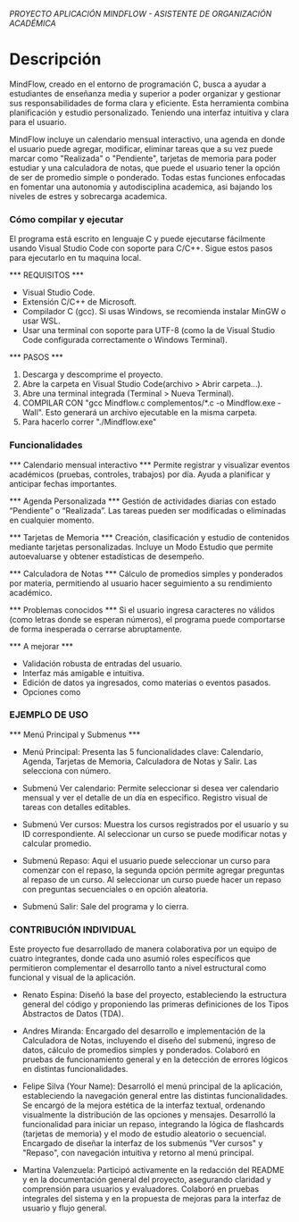 *PROYECTO APLICACIÓN MINDFLOW - ASISTENTE DE ORGANIZACIÓN ACADÉMICA* 

# Descripción

 MindFlow, creado en el entorno de programación C, busca a ayudar a estudiantes de enseñanza media y superior a poder organizar y gestionar sus responsabilidades de forma clara y eficiente. Esta herramienta combina planificación y estudio personalizado. Teniendo una interfaz intuitiva y clara para el usuario. 
 
 MindFlow incluye un calendario mensual interactivo, una agenda en donde el usuario puede agregar, modificar, eliminar tareas que a su vez puede marcar como "Realizada" o "Pendiente", tarjetas de memoria para poder estudiar y una calculadora de notas, que puede el usuario tener la opción de ser de promedio simple o ponderado. Todas estas funciones enfocadas en fomentar una autonomia y autodisciplina academica, asi bajando los niveles de estres y sobrecarga academica. 


### Cómo compilar y ejecutar ###
 El programa está escrito en lenguaje C y puede ejecutarse fácilmente usando Visual Studio Code con soporte para C/C++. Sigue estos pasos para ejecutarlo en tu maquina local.
 
 *** REQUISITOS ***
 - Visual Studio Code.
 - Extensión C/C++ de Microsoft.
 - Compilador C (gcc). Si usas Windows, se recomienda instalar MinGW o usar WSL.
 - Usar una terminal con soporte para UTF-8 (como la de Visual Studio Code configurada correctamente o Windows Terminal).

 *** PASOS ***
 1. Descarga y descomprime el proyecto.
 2. Abre la carpeta en Visual Studio Code(archivo > Abrir carpeta...).
 3. Abre una terminal integrada (Terminal > Nueva Terminal).
 4. COMPILAR CON "gcc Mindflow.c complementos/*.c -o Mindflow.exe -Wall". Esto generará un archivo ejecutable en la misma carpeta.
 5. Para hacerlo correr "./Mindflow.exe" 


### Funcionalidades ###

*** Calendario mensual interactivo ***
 Permite registrar y visualizar eventos académicos (pruebas, controles, trabajos) por día. Ayuda a planificar y anticipar fechas importantes.

*** Agenda Personalizada ***
 Gestión de actividades diarias con estado “Pendiente” o “Realizada”. Las tareas pueden ser modificadas o eliminadas en cualquier momento.

*** Tarjetas de Memoria ***
 Creación, clasificación y estudio de contenidos mediante tarjetas personalizadas. Incluye un Modo Estudio que permite autoevaluarse y obtener estadísticas de desempeño.

*** Calculadora de Notas ***
 Cálculo de promedios simples y ponderados por materia, permitiendo al usuario hacer seguimiento a su rendimiento académico.

*** Problemas conocidos ***
 Si el usuario ingresa caracteres no válidos (como letras donde se esperan números), el programa puede comportarse de forma inesperada o cerrarse abruptamente.

*** A mejorar ***
 - Validación robusta de entradas del usuario.
 - Interfaz más amigable e intuitiva.
 - Edición de datos ya ingresados, como materias o eventos pasados.
 - Opciones como 


### EJEMPLO DE USO ###

*** Menú Principal y Submenus ***
 - Menú Principal: Presenta las 5 funcionalidades clave: Calendario, Agenda, Tarjetas de Memoria, Calculadora de Notas y Salir. Las selecciona con número. 

 - Submenú Ver calendario: Permite seleccionar si desea ver calendario mensual y ver el detalle de un día en especifico. Registro visual de tareas con detalles editables. 

 - Submenú Ver cursos: Muestra los cursos registrados por el usuario y su ID correspondiente.
 Al seleccionar un curso se puede modificar notas y calcular promedio.

 - Submenú Repaso: Aqui el usuario puede seleccionar un curso para comenzar con el repaso, la segunda opción permite agregar preguntas al repaso de un curso. Al seleccionar un curso puede hacer un repaso con preguntas secuenciales o en opción aleatoria.

 - Submenú Salir: Sale del programa y lo cierra.
 
### CONTRIBUCIÓN INDIVIDUAL ###
Este proyecto fue desarrollado de manera colaborativa por un equipo de cuatro integrantes, donde cada uno asumió roles específicos que permitieron complementar el desarrollo tanto a nivel estructural como funcional y visual de la aplicación.

- Renato Espina: Diseñó la base del proyecto, estableciendo la estructura general del código y proponiendo las primeras definiciones de los Tipos Abstractos de Datos (TDA).

- Andres Miranda: Encargado del desarrollo e implementación de la Calculadora de Notas, incluyendo el diseño del submenú, ingreso de datos, cálculo de promedios simples y ponderados. Colaboró en pruebas de funcionamiento general y en la detección de errores lógicos en distintas funcionalidades. 

- Felipe Silva (Your Name): Desarrolló el menú principal de la aplicación, estableciendo la navegación general entre las distintas funcionalidades. Se encargó de la mejora estética de la interfaz textual, ordenando visualmente la distribución de las opciones y mensajes. Desarrolló la funcionalidad para iniciar un repaso, integrando la lógica de flashcards (tarjetas de memoria) y el modo de estudio aleatorio o secuencial. Encargado de diseñar la interfaz de los submenús "Ver cursos" y "Repaso", con navegación intuitiva y retorno al menú principal.

- Martina Valenzuela: Participó activamente en la redacción del README y en la documentación general del proyecto, asegurando claridad y comprensión para usuarios y evaluadores. Colaboró en pruebas integrales del sistema y en la propuesta de mejoras para la interfaz de usuario y flujo general.